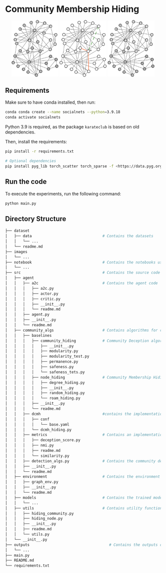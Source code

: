 # Community Membership Hiding 

<p align="center">
  <img src="images/old_communities_v2.png" width="30%" />
  <img src="images/new_graph_v2.png" width="30%" />
  <img src="images/new_communities_v2.png" width="30%" />
</p>

## Requirements

Make sure to have conda installed, then run:

```bash
conda conda create --name socialnets --python=3.9.18
conda activate socialnets
```

Python 3.9 is required, as the package `karateclub` is based on old dependencies.

Then, install the requirements:

```bash
pip install -r requirements.txt
```

```bash
# Optional dependencies
pip install pyg_lib torch_scatter torch_sparse -f <https://data.pyg.org/whl/torch-${TORCH}.html>
```



## Run the code

To execute the experiments, run the following command:

```bash
python main.py 
```


## Directory Structure

```bash
├── dataset
│   ├── data                                # Contains the datasets
│   │   └── ...
│   └── readme.md
├── images                                  
│   └── ...
├── notebook                                # Contains the notebooks used for the analysis
│   └── ...                                                    
├── src                                     # Contains the source code
│   ├── agent
│   │   ├── a2c                             # Contains the agent code
│   │   │   ├── a2c.py
│   │   │   ├── actor.py
│   │   │   ├── critic.py
│   │   │   ├── __init__.py
│   │   │   └── readme.md
│   │   ├── agent.py
│   │   ├── __init__.py
│   │   └── readme.md
│   ├── community_algs                      # Contains algorithms for community analysis
│   │   ├── baselines
│   │   │   ├── community_hiding            # Community Deception algorithms
│   │   │   │   ├── __init__.py
│   │   │   │   ├── modularity.py
│   │   │   │   ├── modularity_test.py
│   │   │   │   ├── permanence.py
│   │   │   │   ├── safeness.py
│   │   │   │   └── safeness_tets.py
│   │   │   ├── node_hiding                 # Community Membership Hiding algorithms
│   │   │   │   ├── degree_hiding.py
│   │   │   │   ├── __init__.py
│   │   │   │   ├── random_hiding.py
│   │   │   │   └── roam_hiding.py
│   │   │   ├── __init__.py
│   │   │   └── readme.md
│   │   ├── dcmh                            #contains the implementation of nabla-CMH
│   │   │   ├── conf
│   │   │   │   └── base.yaml
│   │   │   └── dcmh_hiding.py
│   │   ├── metrics                         # Contains an implementation of the metrics used for the evaluation
│   │   │   ├── deception_score.py
│   │   │   ├── nmi.py
│   │   │   ├── readme.md
│   │   │   └── similarity.py
│   │   ├── detection_algs.py               # Contains the community detection algorithms
│   │   ├── __init__.py
│   │   └── readme.md
│   ├── environment                         # Contains the environment of the agent
│   │   ├── graph_env.py
│   │   ├── __init__.py
│   │   └── readme.md
│   ├── models                              # Contains the trained models
│   │   └── ...
│   ├── utils                               # Contains utility functions
│   │   ├── hiding_community.py
│   │   ├── hiding_node.py
│   │   ├── __init__.py
│   │   ├── readme.md
│   │   └── utils.py
│   └── __init__.py
├── outputs                                    # Contains the outputs of the test
│   └── ...
├── main.py
├── README.md
└── requirements.txt
```
